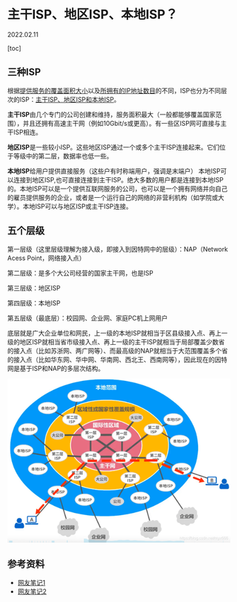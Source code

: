 # 主干ISP、地区ISP、本地ISP？

2022.02.11

[toc]

## 三种ISP

根据<u>提供服务的覆盖面积大小</u>以及<u>所拥有的IP地址数目</u>的不同，ISP也分为不同层次的ISP：<u>主干ISP、地区ISP和本地ISP</u>。

**主干ISP**由几个专门的公司创建和维持，服务面积最大（一般都能够覆盖国家范围），并且还拥有高速主干网（例如10Gbit/s或更高）。有一些区ISP网可直接与主干ISP相连。

**地区ISP**是一些较小ISP。这些地区ISP通过一个或多个主干ISP连接起来。它们位于等级中的第二层，数据率也低一些。

**本地ISP**给用户提供直接服务（这些户有时称端用户，强调是末端户） 本地ISP可以连接到地区ISP,也可直接连接到主干ISP。绝大多数的用户都是连接到本地ISP的。本地ISP可以是一个提供互联网服务的公司，也可以是一个拥有网络并向自己的雇员提供服务的企业，或者是一个运行自己的网络的非营利机构（如学院或大学）。本地ISP可以与地区ISP或主干ISP连接。

## 五个层级

第一层级（这里层级理解为接入级，即接入到因特网中的层级）：NAP（Network Acess Point，网络接入点）

第二层级：是多个大公司经营的国家主干网，也是ISP

第三层级：地区ISP

第四层级：本地ISP

第五层级（最底层）：校园网、企业网、家庭PC机上网用户

底层就是广大企业单位和网民，上一级的本地ISP就相当于区县级接入点、再上一级的地区ISP就相当省市级接入点、再上一级的主干ISP就相当于局部覆盖少数省的接入点（比如苏浙网、两广网等）、而最高级的NAP就相当于大范围覆盖多个省的接入点（比如华东网、华中网、华南网、西北王、西南网等），因此现在的因特网是基于ISP和NAP的多层次结构。

![img](./resources/ISP.png)

## 参考资料

* [网友笔记1](https://blog.csdn.net/irxlinpw/article/details/10963955)
* [网友笔记2](https://blog.csdn.net/myx666/article/details/119540312)
